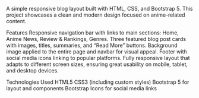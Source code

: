 A simple responsive blog layout built with HTML, CSS, and Bootstrap 5. This project showcases a clean and modern design focused on anime-related content.

Features
Responsive navigation bar with links to main sections: Home, Anime News, Review & Rankings, Genres.
Three featured blog post cards with images, titles, summaries, and “Read More” buttons.
Background image applied to the entire page and navbar for visual appeal.
Footer with social media icons linking to popular platforms.
Fully responsive layout that adapts to different screen sizes, ensuring great usability on mobile, tablet, and desktop devices.

Technologies Used
HTML5
CSS3 (including custom styles)
Bootstrap 5 for layout and components
Bootstrap Icons for social media links
